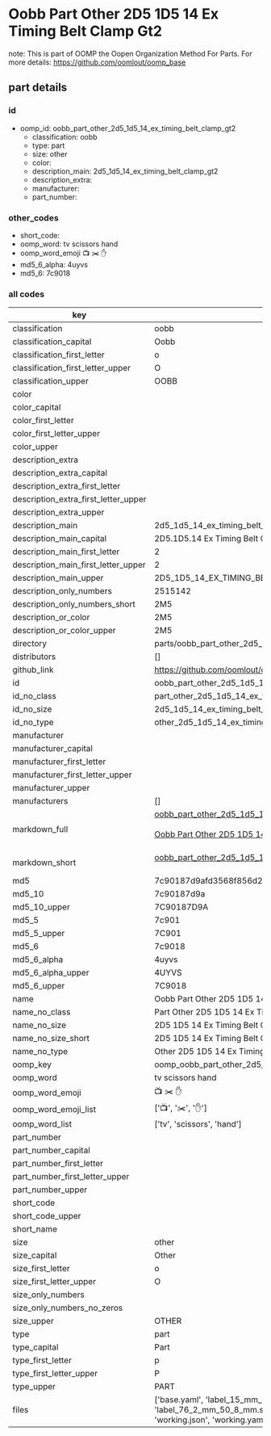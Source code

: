# Oobb Part Other 2D5 1D5 14 Ex Timing Belt Clamp Gt2  

note: This is part of OOMP the Oopen Organization Method For Parts. For more details: https://github.com/oomlout/oomp_base

##  part details





### id
* oomp_id: oobb_part_other_2d5_1d5_14_ex_timing_belt_clamp_gt2
  * classification: oobb
  * type: part
  * size: other
  * color: 
  * description_main: 2d5_1d5_14_ex_timing_belt_clamp_gt2
  * description_extra: 
  * manufacturer: 
  * part_number: 

### other_codes
* short_code: 
* oomp_word: tv scissors hand
* oomp_word_emoji :tv: :scissors: :hand:
* md5_6_alpha: 4uyvs
* md5_6: 7c9018

### all codes 
| key | value |  
| --- | --- |  
| classification | oobb |  
| classification_capital | Oobb |  
| classification_first_letter | o |  
| classification_first_letter_upper | O |  
| classification_upper | OOBB |  
| color |  |  
| color_capital |  |  
| color_first_letter |  |  
| color_first_letter_upper |  |  
| color_upper |  |  
| description_extra |  |  
| description_extra_capital |  |  
| description_extra_first_letter |  |  
| description_extra_first_letter_upper |  |  
| description_extra_upper |  |  
| description_main | 2d5_1d5_14_ex_timing_belt_clamp_gt2 |  
| description_main_capital | 2D5.1D5.14 Ex Timing Belt Clamp Gt2 |  
| description_main_first_letter | 2 |  
| description_main_first_letter_upper | 2 |  
| description_main_upper | 2D5_1D5_14_EX_TIMING_BELT_CLAMP_GT2 |  
| description_only_numbers | 2515142 |  
| description_only_numbers_short | 2M5 |  
| description_or_color | 2M5 |  
| description_or_color_upper | 2M5 |  
| directory | parts/oobb_part_other_2d5_1d5_14_ex_timing_belt_clamp_gt2 |  
| distributors | [] |  
| github_link | https://github.com/oomlout/oomlout_oomp_part_src/tree/main/parts/oobb_part_other_2d5_1d5_14_ex_timing_belt_clamp_gt2/working |  
| id | oobb_part_other_2d5_1d5_14_ex_timing_belt_clamp_gt2 |  
| id_no_class | part_other_2d5_1d5_14_ex_timing_belt_clamp_gt2 |  
| id_no_size | 2d5_1d5_14_ex_timing_belt_clamp_gt2 |  
| id_no_type | other_2d5_1d5_14_ex_timing_belt_clamp_gt2 |  
| manufacturer |  |  
| manufacturer_capital |  |  
| manufacturer_first_letter |  |  
| manufacturer_first_letter_upper |  |  
| manufacturer_upper |  |  
| manufacturers | [] |  
| markdown_full | [oobb_part_other_2d5_1d5_14_ex_timing_belt_clamp_gt2](https://github.com/oomlout/oomlout_oomp_part_src/tree/main/parts/oobb_part_other_2d5_1d5_14_ex_timing_belt_clamp_gt2/working)<br>[](https://github.com/oomlout/oomlout_oomp_part_src/tree/main/parts/oobb_part_other_2d5_1d5_14_ex_timing_belt_clamp_gt2/working)<br>[Oobb Part Other 2D5 1D5 14 Ex Timing Belt Clamp Gt2](https://github.com/oomlout/oomlout_oomp_part_src/tree/main/parts/oobb_part_other_2d5_1d5_14_ex_timing_belt_clamp_gt2/working)<br><br> |  
| markdown_short | [oobb_part_other_2d5_1d5_14_ex_timing_belt_clamp_gt2](https://github.com/oomlout/oomlout_oomp_part_src/tree/main/parts/oobb_part_other_2d5_1d5_14_ex_timing_belt_clamp_gt2/working)<br><br> |  
| md5 | 7c90187d9afd3568f856d2f0818b336f |  
| md5_10 | 7c90187d9a |  
| md5_10_upper | 7C90187D9A |  
| md5_5 | 7c901 |  
| md5_5_upper | 7C901 |  
| md5_6 | 7c9018 |  
| md5_6_alpha | 4uyvs |  
| md5_6_alpha_upper | 4UYVS |  
| md5_6_upper | 7C9018 |  
| name | Oobb Part Other 2D5 1D5 14 Ex Timing Belt Clamp Gt2 |  
| name_no_class | Part Other 2D5 1D5 14 Ex Timing Belt Clamp Gt2 |  
| name_no_size | 2D5 1D5 14 Ex Timing Belt Clamp Gt2 |  
| name_no_size_short | 2D5 1D5 14 Ex Timing Belt Clamp Gt2 |  
| name_no_type | Other 2D5 1D5 14 Ex Timing Belt Clamp Gt2 |  
| oomp_key | oomp_oobb_part_other_2d5_1d5_14_ex_timing_belt_clamp_gt2 |  
| oomp_word | tv scissors hand |  
| oomp_word_emoji | :tv: :scissors: :hand: |  
| oomp_word_emoji_list | [':tv:', ':scissors:', ':hand:'] |  
| oomp_word_list | ['tv', 'scissors', 'hand'] |  
| part_number |  |  
| part_number_capital |  |  
| part_number_first_letter |  |  
| part_number_first_letter_upper |  |  
| part_number_upper |  |  
| short_code |  |  
| short_code_upper |  |  
| short_name |  |  
| size | other |  
| size_capital | Other |  
| size_first_letter | o |  
| size_first_letter_upper | O |  
| size_only_numbers |  |  
| size_only_numbers_no_zeros |  |  
| size_upper | OTHER |  
| type | part |  
| type_capital | Part |  
| type_first_letter | p |  
| type_first_letter_upper | P |  
| type_upper | PART |  
| files | ['base.yaml', 'label_15_mm_30_mm.pdf', 'label_15_mm_30_mm.svg', 'label_76_2_mm_50_8_mm.pdf', 'label_76_2_mm_50_8_mm.svg', 'label_oomlout_76_2_mm_50_8_mm.pdf', 'label_oomlout_76_2_mm_50_8_mm.svg', 'readme.md', 'working.json', 'working.yaml'] |  
